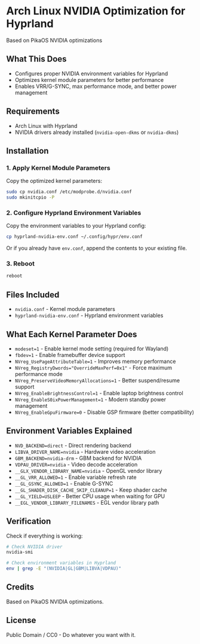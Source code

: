 # Arch Linux NVIDIA Optimization for Hyprland
Based on PikaOS NVIDIA optimizations

## What This Does
- Configures proper NVIDIA environment variables for Hyprland
- Optimizes kernel module parameters for better performance
- Enables VRR/G-SYNC, max performance mode, and better power management

## Requirements
- Arch Linux with Hyprland
- NVIDIA drivers already installed (`nvidia-open-dkms` or `nvidia-dkms`)

## Installation

### 1. Apply Kernel Module Parameters

Copy the optimized kernel parameters:
```bash
sudo cp nvidia.conf /etc/modprobe.d/nvidia.conf
sudo mkinitcpio -P
```

### 2. Configure Hyprland Environment Variables

Copy the environment variables to your Hyprland config:
```bash
cp hyprland-nvidia-env.conf ~/.config/hypr/env.conf
```

Or if you already have `env.conf`, append the contents to your existing file.

### 3. Reboot
```bash
reboot
```

## Files Included

- `nvidia.conf` - Kernel module parameters
- `hyprland-nvidia-env.conf` - Hyprland environment variables

## What Each Kernel Parameter Does

- `modeset=1` - Enable kernel mode setting (required for Wayland)
- `fbdev=1` - Enable framebuffer device support
- `NVreg_UsePageAttributeTable=1` - Improves memory performance
- `NVreg_RegistryDwords="OverrideMaxPerf=0x1"` - Force maximum performance mode
- `NVreg_PreserveVideoMemoryAllocations=1` - Better suspend/resume support
- `NVreg_EnableBrightnessControl=1` - Enable laptop brightness control
- `NVreg_EnableS0ixPowerManagement=1` - Modern standby power management
- `NVreg_EnableGpuFirmware=0` - Disable GSP firmware (better compatibility)

## Environment Variables Explained

- `NVD_BACKEND=direct` - Direct rendering backend
- `LIBVA_DRIVER_NAME=nvidia` - Hardware video acceleration
- `GBM_BACKEND=nvidia-drm` - GBM backend for NVIDIA
- `VDPAU_DRIVER=nvidia` - Video decode acceleration
- `__GLX_VENDOR_LIBRARY_NAME=nvidia` - OpenGL vendor library
- `__GL_VRR_ALLOWED=1` - Enable variable refresh rate
- `__GL_GSYNC_ALLOWED=1` - Enable G-SYNC
- `__GL_SHADER_DISK_CACHE_SKIP_CLEANUP=1` - Keep shader cache
- `__GL_YIELD=USLEEP` - Better CPU usage when waiting for GPU
- `__EGL_VENDOR_LIBRARY_FILENAMES` - EGL vendor library path

## Verification

Check if everything is working:
```bash
# Check NVIDIA driver
nvidia-smi

# Check environment variables in Hyprland
env | grep -E "(NVIDIA|GL|GBM|LIBVA|VDPAU)"
```

## Credits

Based on PikaOS NVIDIA optimizations.

## License
Public Domain / CC0 - Do whatever you want with it.
